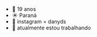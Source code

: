 - :blue_heart: 19 anos
- :sunny: Paraná
- :bell: instagram = danyds
- :city_sunset: atualmente estou trabalhando


